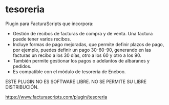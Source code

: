# tesoreria
Plugin para FacturaScripts que incorpora:
<ul>
   <li>
      Gestión de recibos de facturas de compra y de venta.
      Una factura puede tener varios recibos.
   </li>
   <li>
      Incluye formas de pago mejoradas, que permite definir plazos de pago,
      por ejemplo, puedes definir un pago 30-60-90, generando en las facturas
      un recibo a los 30 días, otro a los 60 y otro a los 90.
   </li>
   <li>También permite gestionar los pagos o adelantos de albaranes y pedidos.</li>
   <li>Es compatible con el módulo de tesorería de Eneboo.</li>
</ul>

ESTE PLUGIN NO ES SOFTWARE LIBRE. NO SE PERMITE SU LIBRE DISTRIBUCIÓN.

https://www.facturascripts.com/plugin/tesoreria
